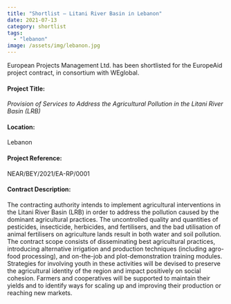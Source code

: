 ```yaml
---
title: "Shortlist – Litani River Basin in Lebanon"
date: 2021-07-13
category: shortlist
tags: 
  - "lebanon"
image: /assets/img/lebanon.jpg
---
```

European Projects Management Ltd. has been shortlisted for the EuropeAid project contract, in consortium with WEglobal.

#### Project Title:

*Provision of Services to Address the Agricultural Pollution in the Litani River Basin (LRB)*

#### Location:

Lebanon

#### Project Reference:

NEAR/BEY/2021/EA-RP/0001

#### Contract Description:

The contracting authority intends to implement agricultural interventions in the Litani River Basin (LRB) in order to address the pollution caused by the dominant agricultural practices. The uncontrolled quality and quantities of pesticides, insecticide, herbicides, and fertilisers, and the bad utilisation of animal fertilisers on agriculture lands result in both water and soil pollution. The contract scope consists of disseminating best agricultural practices, introducing alternative irrigation and production techniques (including agro-food processing), and on-the-job and plot-demonstration training modules. Strategies for involving youth in these activities will be devised to preserve the agricultural identity of the region and impact positively on social cohesion. Farmers and cooperatives will be supported to maintain their yields and to identify ways for scaling up and improving their production or reaching new markets.
